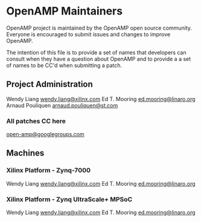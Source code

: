 # OpenAMP Maintainers

OpenAMP project is maintained by the OpenAMP open source community. Everyone
is encouraged to submit issues and changes to improve OpenAMP.

The intention of this file is to provide a set of names that developers can
consult when they have a question about OpenAMP and to provide a a set of
names to be CC'd when submitting a patch.


## Project Administration
Wendy Liang <wendy.liang@xilinx.com>
Ed T. Mooring <ed.mooring@linaro.org>
Arnaud Pouliquen <arnaud.pouliquen@st.com>

### All patches CC here
open-amp@googlegroups.com

## Machines
### Xilinx Platform - Zynq-7000
Wendy Liang <wendy.liang@xilinx.com>
Ed T. Mooring <ed.mooring@linaro.org>

### Xilinx Platform - Zynq UltraScale+ MPSoC
Wendy Liang <wendy.liang@xilinx.com>
Ed T. Mooring <ed.mooring@linaro.org>
